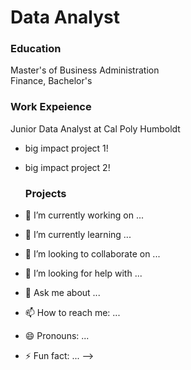 # Data Analyst

### Education
 Master's of Business Administration
<br> Finance, Bachelor's </br>

### Work Expeience
Junior Data Analyst at Cal Poly Humboldt
- big impact project 1!
- big impact project 2!

  ### Projects
  
- 🔭 I’m currently working on ...
- 🌱 I’m currently learning ...
- 👯 I’m looking to collaborate on ...
- 🤔 I’m looking for help with ...
- 💬 Ask me about ...
- 📫 How to reach me: ...
- 😄 Pronouns: ...
- ⚡ Fun fact: ...
-->
